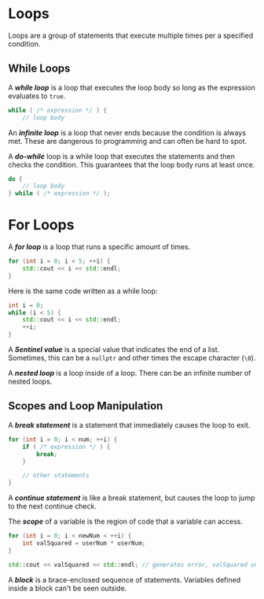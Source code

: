 # Loops
Loops are a group of statements that execute multiple times per a specified condition.

## While Loops
A ***while loop*** is a loop that executes the loop body so long as the expression evaluates to `true`.
```c++
while ( /* expression */ ) {
	// loop body
```

An ***infinite loop*** is a loop that never ends because the condition is always met.  These are dangerous to programming and can often be hard to spot.

A ***do-while*** loop is a while loop that executes the statements and then checks the condition.  This guarantees that the loop body runs at least once.
```c++
do {
	// loop body
} while ( /* expression */ );
```

# For Loops
A ***for loop*** is a loop that runs a specific amount of times.
```c++
for (int i = 0; i < 5; ++i) {
	std::cout << i << std::endl;
}
```

Here is the same code written as a while loop:
```c++
int i = 0;
while (i < 5) {
	std::cout << i << std::endl;
	++i;
}
```

A ***Sentinel value*** is a special value that indicates the end of a list.  Sometimes, this can be a `nullptr` and other times the escape character (`\0`).


A ***nested loop*** is a loop inside of a loop.  There can be an infinite number of nested loops.

## Scopes and Loop Manipulation
A ***break statement*** is a statement that immediately causes the loop to exit.
```c++
for (int i = 0; i < num; ++i) {
	if ( /* expression */ ) {
		break;
	}

	// other statements
}
```

A ***continue statement*** is like a break statement, but causes the loop to jump to the next continue check.

The ***scope*** of a variable is the region of code that a variable can access.
```c++
for (int i = 0; i < newNum < ++i) {
	int valSquared = userNum * userNum;
}

std::cout << valSquared << std::endl; // generates error, valSquared unknown
```

A ***block*** is a brace-enclosed sequence of statements.  Variables defined inside a block can't be seen outside.
